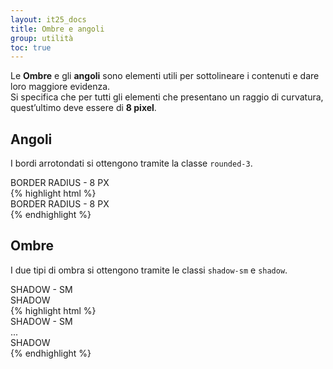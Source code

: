 ```yaml
---
layout: it25_docs
title: Ombre e angoli
group: utilità
toc: true
---
```


Le **Ombre** e gli **angoli** sono elementi utili per sottolineare i contenuti e dare loro maggiore evidenza.  
Si specifica che per tutti gli elementi che presentano un raggio di curvatura, quest’ultimo deve essere di **8 pixel**.

## Angoli

I bordi arrotondati si ottengono tramite la classe `rounded-3`.

<div class="bd-example">
  <div class="d-flex align-items-start flex-column mb-3">
    <div class="p-2">
      <div class="border secondary-gray-border-color rounded-3 p-2">
        <span class="align-middle fw-semibold">BORDER RADIUS - 8 PX</span>
      </div>
    </div>
  </div>
</div>
{% highlight html %}
<div class="border secondary-gray-border-color rounded-3 p-2">
  <span class="align-middle fw-semibold">BORDER RADIUS - 8 PX</span>
</div>
{% endhighlight %}

## Ombre

I due tipi di ombra si ottengono tramite le classi `shadow-sm` e `shadow`.

<div class="bd-example">
  <div class="d-flex align-items-start flex-column mb-3">
    <div class="p-2">
      <div class="rounded-3 p-2 shadow-sm">
        <span class="align-middle fw-semibold">SHADOW - SM</span>
      </div>
    </div>
    <div class="p-2">
      <div class="rounded-3 p-2 shadow pe-5">
        <span class="align-middle fw-semibold">SHADOW</span>
      </div>
    </div>
  </div>
</div>
{% highlight html %}
<div class="rounded-3 p-2 shadow-sm">
  <span class="align-middle fw-semibold">SHADOW - SM</span>
</div>
...
<div class="rounded-3 p-2 shadow pe-5">
  <span class="align-middle fw-semibold">SHADOW</span>
</div>
{% endhighlight %}

